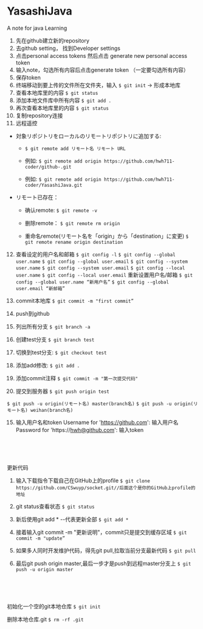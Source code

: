 # YasashiJava
A note for java Learning


1. 先在github建立新的repository
2. 去github setting， 找到Developer settings
3. 点击personal access tokens 然后点击 generate new personal access token
4. 输入note，勾选所有内容后点击generate token （一定要勾选所有内容）
5. 保存token
6. 终端移动到要上传的文件所在文件夹，输入
`$ git init` 	-> 形成本地库
7. 查看本地库里的内容
`$ git status`
8. 添加本地文件库中所有内容
`$ git add .`
9. 再次查看本地库里的内容
`$ git status`
10. 复制repository连接
11. 远程遥控 

* 対象リポジトリをローカルのリモートリポジトリに追加する: 

  * `$ git remote add リモート名 リモート URL`

  * 例如: `$ git remote add origin https://github.com/hwh711-coder/github-.git`

  * 例如: `$ git remote add origin https://github.com/hwh711-coder/YasashiJava.git `

* リモート已存在：

  * 确认remote: `$ git remote -v`

  * 删除remote： `$ git remote rm origin`

  * 重命名remote(リモート名を「origin」から「destination」に変更) `$ git remote rename origin destination`


12. 查看设定的用户名和邮箱
`$ git config -l`
`$ git config --global user.name`
`$ git config --global user.email`
`$ git config --system user.name`
`$ git config --system user.email`
`$ git config --local user.name`
`$ git config --local user.email`
重新设置用户名/邮箱
`$ git config --global user.name “新用户名”`
`$ git config --global user.email “新邮箱”`

13. commit本地库
`$ git commit -m "first commit”`

14. push到github
 1. 列出所有分支 `$ git branch -a`
 2. 创建test分支 `$ git branch test`
 3. 切换到test分支: `$ git checkout test`
 4. 添加add修改: `$ git add .`
 5. 添加commit注释 `$ git commit -m "第一次提交代码"`
 6. 提交到服务器 `$ git push origin test`

`$ git push -u origin(リモート名) master(branch名)`
`$ git push -u origin(リモート名) weihan(branch名)`

15. 输入用户名和token
Username for 'https://github.com': 输入用户名
Password for 'https://hwh@github.com': 输入token

</br>
</br>
</br>

更新代码

1. 输入下载指令下载自己在GitHub上的profile
`$ git clone https://github.com/CSwuyp/socket.git//后面这个是你的GitHub上profile的地址`

2. git status查看状态
`$ git status`

3. 新后使用git add * --代表更新全部
`$ git add *`

4. 接着输入git commit -m "更新说明"，commit只是提交到缓存区域
`$ git commit -m "update”`

5. 如果多人同时开发维护代码，得先git pull,拉取当前分支最新代码
`$ git pull`

6. 最后git push origin master,最后一步才是push到远程master分支上
`$ git push -u origin master`

</br>
</br>
</br>

初始化一个空的git本地仓库
`$ git init`

删除本地仓库.git
`$ rm -rf .git`
